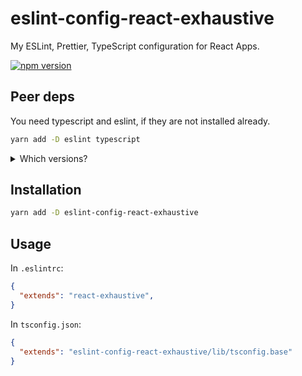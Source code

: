 # eslint-config-react-exhaustive
My ESLint, Prettier, TypeScript configuration for React Apps.

[![npm version](https://badge.fury.io/js/eslint-config-react-exhaustive.svg)](https://badge.fury.io/js/eslint-config-react-exhaustive)

## Peer deps
You need typescript and eslint, if they are not installed already.
```sh
yarn add -D eslint typescript
```
<details>
<summary>Which versions?</summary>
<br>
  eslint: "^7.32.0"
  <br>
  typescript: ">=4"
</details>

## Installation

```sh
yarn add -D eslint-config-react-exhaustive
```

## Usage

In `.eslintrc`:

```json
{ 
  "extends": "react-exhaustive", 
} 
```

In `tsconfig.json`:

```json
{
  "extends": "eslint-config-react-exhaustive/lib/tsconfig.base" 
}
```
